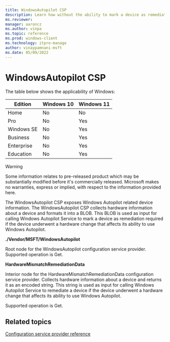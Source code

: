 ```yaml
---
title: WindowsAutopilot CSP
description: Learn how without the ability to mark a device as remediation required, the device will remain in a broken state, which results in security and privacy concerns in Autopilot.
ms.reviewer:
manager: aaroncz
ms.author: vinpa
ms.topic: reference
ms.prod: windows-client
ms.technology: itpro-manage
author: vinaypamnani-msft
ms.date: 05/09/2022
---
```


# WindowsAutopilot CSP

The table below shows the applicability of Windows:

|Edition|Windows 10|Windows 11|
|--- |--- |--- |
|Home|No|No|
|Pro|No|Yes|
|Windows SE|No|Yes|
|Business|No|Yes|
|Enterprise|No|Yes|
|Education|No|Yes|

> [!WARNING]
> Some information relates to pre-released product which may be substantially modified before it's commercially released. Microsoft makes no warranties, express or implied, with respect to the information provided here.

The WindowsAutopilot CSP exposes Windows Autopilot related device information. The WindowsAutopilot CSP collects hardware information about a device and formats it into a BLOB. This BLOB is used as input for calling Windows Autopilot Service to mark a device as remediation required if the device underwent a hardware change that affects its ability to use Windows Autopilot.

**./Vendor/MSFT/WindowsAutopilot**

Root node for the WindowsAutopilot configuration service provider.
Supported operation is Get.

**HardwareMismatchRemediationData**

Interior node for the HardwareMismatchRemediationData configuration service provider. Collects hardware information about a device and returns it as an encoded string. This string is used as input for calling Windows Autopilot Service to remediate a device if the device underwent a hardware change that affects its ability to use Windows Autopilot.

Supported operation is Get.

## Related topics

[Configuration service provider reference](index.yml)